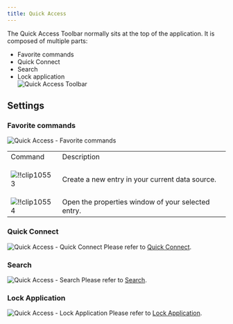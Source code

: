 ```yaml
---
title: Quick Access
---
```

The Quick Access Toolbar normally sits at the top of the application. It is composed of multiple parts:  

* Favorite commands 
* Quick Connect 
* Search 
* Lock application  
![Quick Access Toolbar](https://webdevolutions.azureedge.net/docs/en/rdm/mac/clip10556.png) 

## Settings 

### Favorite commands 

![Quick Access - Favorite commands](https://webdevolutions.azureedge.net/docs/en/rdm/mac/clip10552.png) 

<table>
	<tr>
		<td>
Command 
		</td>
		<td>
Description 
		</td>
	</tr>
	<tr>
		<td>

![!!clip10553](https://webdevolutions.azureedge.net/docs/en/rdm/mac/clip10553.png) 
		</td>
		<td>
Create a new entry in your current data source. 
		</td>
	</tr>
	<tr>
		<td>
![!!clip10554](https://webdevolutions.azureedge.net/docs/en/rdm/mac/clip10554.png) 
		</td>
		<td>
Open the properties window of your selected entry. 
		</td>
	</tr>
</table>

### Quick Connect 

![Quick Access - Quick Connect](https://webdevolutions.azureedge.net/docs/en/rdm/mac/clip10557.png) 
Please refer to [Quick Connect](/rdm/mac/commands/view/quick-connect/). 

### Search 

![Quick Access - Search](https://webdevolutions.azureedge.net/docs/en/rdm/mac/clip10558.png) 
Please refer to [Search](/rdm/mac/user-interface/quick-access/search/). 

### Lock Application 

![Quick Access - Lock Application](https://webdevolutions.azureedge.net/docs/en/rdm/mac/clip10555.png) 
Please refer to [Lock Application](/rdm/mac/commands/file/lock-application/). 

